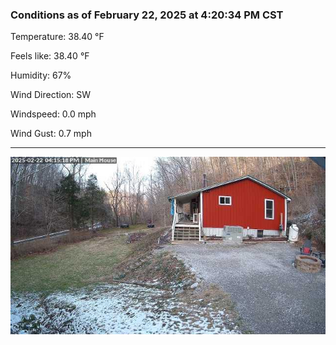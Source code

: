 ### Conditions as of February 22, 2025 at 4:20:34 PM CST 

Temperature: 38.40 &deg;F

Feels like: 38.40 &deg;F

Humidity: 67%

Wind Direction: SW

Windspeed: 0.0 mph

Wind Gust: 0.7 mph

---

<img src="./images/latest.jpeg"/>

